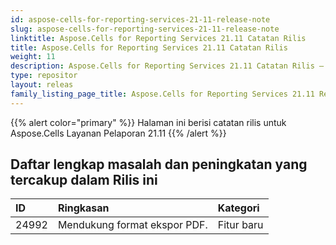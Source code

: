 ```yaml
---
id: aspose-cells-for-reporting-services-21-11-release-note
slug: aspose-cells-for-reporting-services-21-11-release-note
linktitle: Aspose.Cells for Reporting Services 21.11 Catatan Rilis
title: Aspose.Cells for Reporting Services 21.11 Catatan Rilis
weight: 11
description: Aspose.Cells for Reporting Services 21.11 Catatan Rilis – pembaruan dan perbaikan terkini
type: repositor
layout: releas
family_listing_page_title: Aspose.Cells for Reporting Services 21.11 Release Note
---
```

{{% alert color="primary" %}} 
Halaman ini berisi catatan rilis untuk Aspose.Cells Layanan Pelaporan 21.11
{{% /alert %}} 
##  **Daftar lengkap masalah dan peningkatan yang tercakup dalam Rilis ini**
|**ID**|**Ringkasan**|**Kategori**|
| :- | :- | :- |
| 24992 |Mendukung format ekspor PDF.| Fitur baru|
